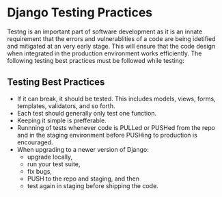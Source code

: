 
# Django Testing Practices

Testng is an important part of software development as it is an innate requirement that the errors and vulnerablities of a code are being idetified and mitigated at an very early stage. This will ensure that the code design when integrated in the production environment works efficiently. 
The following testing best practices must be followed while testing:

## Testing Best Practices

- If it can break, it should be tested. This includes models, views, forms, templates, validators, and so forth.
- Each test should generally only test one function.
- Keeping it simple is prefferable. 
- Runnning of tests whenever code is PULLed or PUSHed from the repo and in the staging environment before PUSHing to production is encouraged.
- When upgrading to a newer version of Django:
    - upgrade locally,
    - run your test suite,
    - fix bugs,
    - PUSH to the repo and staging, and then
    - test again in staging before shipping the code.
